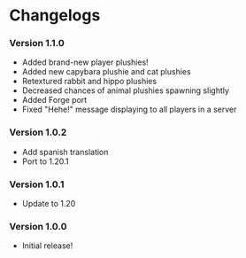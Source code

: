 # Changelogs

### Version 1.1.0
- Added brand-new player plushies!
- Added new capybara plushie and cat plushies
- Retextured rabbit and hippo plushies
- Decreased chances of animal plushies spawning slightly
- Added Forge port
- Fixed "Hehe!" message displaying to all players in a server

### Version 1.0.2
- Add spanish translation
- Port to 1.20.1

### Version 1.0.1
- Update to 1.20

### Version 1.0.0
- Initial release!